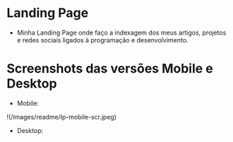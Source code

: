 # Landing Page 

* Minha Landing Page onde faço a indexagem dos meus artigos, projetos e redes sociais ligados à programação e  desenvolvimento.

# Screenshots das versões Mobile e Desktop

* Mobile:

!(/images/readme/lp-mobile-scr.jpeg)

* Desktop: